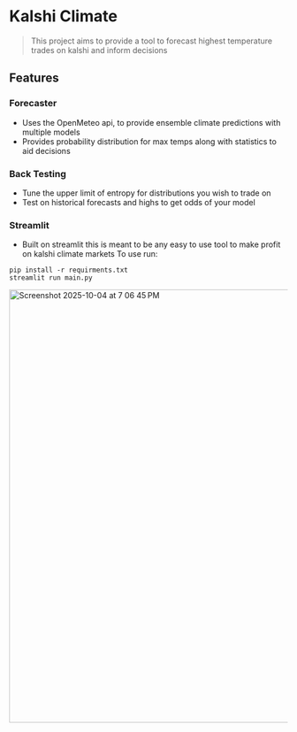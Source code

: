 # Kalshi Climate
> This project aims to provide a tool to forecast highest temperature trades on kalshi and inform decisions

## Features

### Forecaster
- Uses the OpenMeteo api, to provide ensemble climate predictions with multiple models
- Provides probability distribution for max temps along with statistics to aid decisions

### Back Testing
- Tune the upper limit of entropy for distributions you wish to trade on
- Test on historical forecasts and highs to get odds of your model

### Streamlit
- Built on streamlit this is meant to be any easy to use tool to make profit on kalshi climate markets
To use run:
```
pip install -r requirments.txt
streamlit run main.py
```
<img width="682" height="783" alt="Screenshot 2025-10-04 at 7 06 45 PM" src="https://github.com/user-attachments/assets/d4feefaa-3502-4f6c-b9bd-4d398b915e50" />
